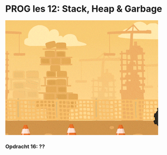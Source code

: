 # PROG les 12: Stack, Heap & Garbage

![construction](../src/00_construction.gif)

### Opdracht 16: ??
